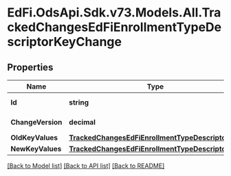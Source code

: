 # EdFi.OdsApi.Sdk.v73.Models.All.TrackedChangesEdFiEnrollmentTypeDescriptorKeyChange

## Properties

Name | Type | Description | Notes
------------ | ------------- | ------------- | -------------
**Id** | **string** | Resource identifier | [optional] 
**ChangeVersion** | **decimal** | Change version | [optional] 
**OldKeyValues** | [**TrackedChangesEdFiEnrollmentTypeDescriptorKey**](TrackedChangesEdFiEnrollmentTypeDescriptorKey.md) |  | [optional] 
**NewKeyValues** | [**TrackedChangesEdFiEnrollmentTypeDescriptorKey**](TrackedChangesEdFiEnrollmentTypeDescriptorKey.md) |  | [optional] 

[[Back to Model list]](../../README.md#documentation-for-models) [[Back to API list]](../../README.md#documentation-for-api-endpoints) [[Back to README]](../../README.md)

